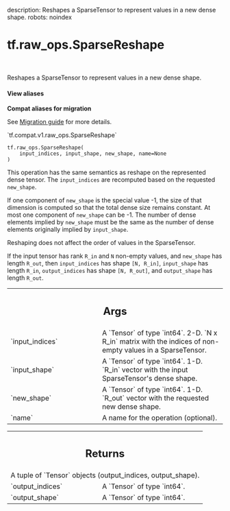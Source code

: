 description: Reshapes a SparseTensor to represent values in a new dense shape.
robots: noindex

# tf.raw_ops.SparseReshape

<!-- Insert buttons and diff -->

<table class="tfo-notebook-buttons tfo-api nocontent" align="left">

</table>



Reshapes a SparseTensor to represent values in a new dense shape.


<section class="expandable">
  <h4 class="showalways">View aliases</h4>
  <p>
<b>Compat aliases for migration</b>
<p>See
<a href="https://www.tensorflow.org/guide/migrate">Migration guide</a> for
more details.</p>
<p>`tf.compat.v1.raw_ops.SparseReshape`</p>
</p>
</section>

<pre class="devsite-click-to-copy prettyprint lang-py tfo-signature-link">
<code>tf.raw_ops.SparseReshape(
    input_indices, input_shape, new_shape, name=None
)
</code></pre>



<!-- Placeholder for "Used in" -->

This operation has the same semantics as reshape on the represented dense
tensor.  The `input_indices` are recomputed based on the requested `new_shape`.

If one component of `new_shape` is the special value -1, the size of that
dimension is computed so that the total dense size remains constant.  At
most one component of `new_shape` can be -1.  The number of dense elements
implied by `new_shape` must be the same as the number of dense elements
originally implied by `input_shape`.

Reshaping does not affect the order of values in the SparseTensor.

If the input tensor has rank `R_in` and `N` non-empty values, and `new_shape`
has length `R_out`, then `input_indices` has shape `[N, R_in]`,
`input_shape` has length `R_in`, `output_indices` has shape `[N, R_out]`, and
`output_shape` has length `R_out`.

<!-- Tabular view -->
 <table class="responsive fixed orange">
<colgroup><col width="214px"><col></colgroup>
<tr><th colspan="2"><h2 class="add-link">Args</h2></th></tr>

<tr>
<td>
`input_indices`<a id="input_indices"></a>
</td>
<td>
A `Tensor` of type `int64`.
2-D.  `N x R_in` matrix with the indices of non-empty values in a
SparseTensor.
</td>
</tr><tr>
<td>
`input_shape`<a id="input_shape"></a>
</td>
<td>
A `Tensor` of type `int64`.
1-D.  `R_in` vector with the input SparseTensor's dense shape.
</td>
</tr><tr>
<td>
`new_shape`<a id="new_shape"></a>
</td>
<td>
A `Tensor` of type `int64`.
1-D.  `R_out` vector with the requested new dense shape.
</td>
</tr><tr>
<td>
`name`<a id="name"></a>
</td>
<td>
A name for the operation (optional).
</td>
</tr>
</table>



<!-- Tabular view -->
 <table class="responsive fixed orange">
<colgroup><col width="214px"><col></colgroup>
<tr><th colspan="2"><h2 class="add-link">Returns</h2></th></tr>
<tr class="alt">
<td colspan="2">
A tuple of `Tensor` objects (output_indices, output_shape).
</td>
</tr>
<tr>
<td>
`output_indices`<a id="output_indices"></a>
</td>
<td>
A `Tensor` of type `int64`.
</td>
</tr><tr>
<td>
`output_shape`<a id="output_shape"></a>
</td>
<td>
A `Tensor` of type `int64`.
</td>
</tr>
</table>

